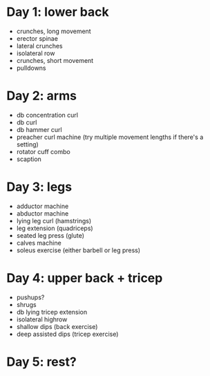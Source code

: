 # Day 1: lower back
* crunches, long movement
* erector spinae
* lateral crunches
* isolateral row
* crunches, short movement
* pulldowns

# Day 2: arms
* db concentration curl
* db curl
* db hammer curl
* preacher curl machine (try multiple movement lengths if there's a setting)
* rotator cuff combo
* scaption

# Day 3: legs
* adductor machine
* abductor machine
* lying leg curl (hamstrings)
* leg extension (quadriceps)
* seated leg press (glute)
* calves machine
* soleus exercise (either barbell or leg press)

# Day 4: upper back + tricep
* pushups?
* shrugs
* db lying tricep extension
* isolateral highrow
* shallow dips (back exercise)
* deep assisted dips (tricep exercise)

# Day 5: rest?

